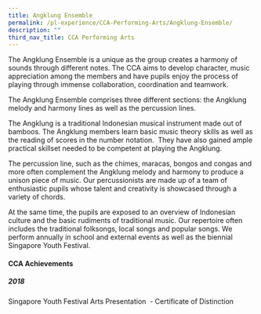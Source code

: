 ```yaml
---
title: Angklung Ensemble
permalink: /pl-experience/CCA-Performing-Arts/Angklung-Ensemble/
description: ""
third_nav_title: CCA Performing Arts
---
```

The Angklung Ensemble is a unique as the group creates a harmony of sounds through different notes. The CCA aims to develop character, music appreciation among the members and have pupils enjoy the process of playing through immense collaboration, coordination and teamwork.

The Angklung Ensemble comprises three different sections: the Angklung melody and harmony lines as well as the percussion lines.

The Angklung is a traditional Indonesian musical instrument made out of bamboos. The Angklung members learn basic music theory skills as well as the reading of scores in the number notation.  They have also gained ample practical skillset needed to be competent at playing the Angklung.

The percussion line, such as the chimes, maracas, bongos and congas and more often complement the Angklung melody and harmony to produce a unison piece of music. Our percussionists are made up of a team of enthusiastic pupils whose talent and creativity is showcased through a variety of chords.

At the same time, the pupils are exposed to an overview of Indonesian culture and the basic rudiments of traditional music. Our repertoire often includes the traditional folksongs, local songs and popular songs. We perform annually in school and external events as well as the biennial Singapore Youth Festival.

  

#### **CCA Achievements**

##### 2018

  

Singapore Youth Festival Arts Presentation  - Certificate of Distinction